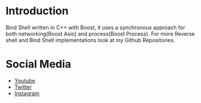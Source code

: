 # Introduction
Bind Shell written in C++ with Boost, it uses a synchronous approach for both
networking(Boost Asio) and process(Boost Process). For more Reverse shell and Bind Shell implementations
look at my Github Repositories.

# Social Media
- [Youtube](https://youtube.com/Melardev)
- [Twitter](https://twitter.com/@melardev)
- [Instagram](https://instagram.com/melar_dev)